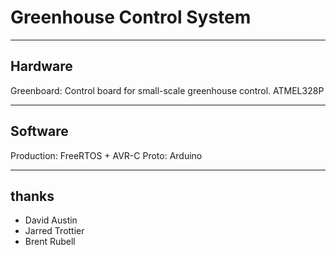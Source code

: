 # Greenhouse Control System

----
## Hardware

Greenboard: Control board for small-scale greenhouse control. 
ATMEL328P

----
## Software
Production: FreeRTOS + AVR-C
Proto: Arduino 

----
## thanks
* David Austin
* Jarred Trottier
* Brent Rubell